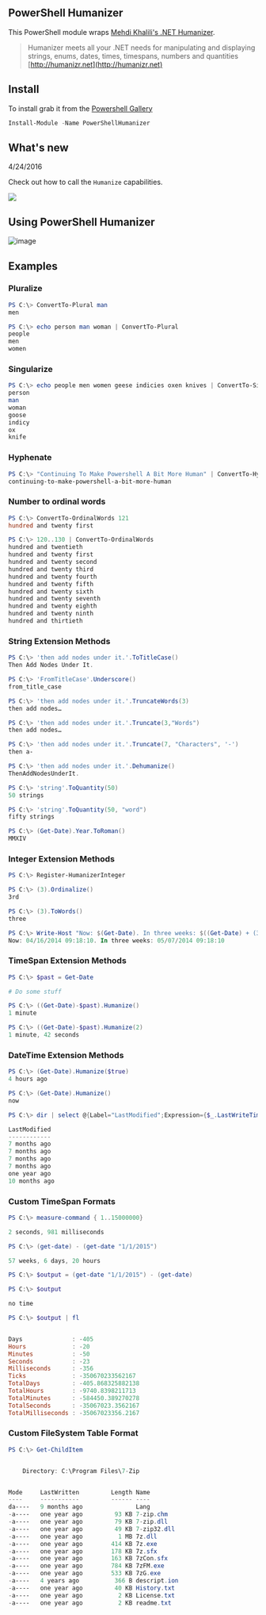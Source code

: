 PowerShell Humanizer
-
This PowerShell module wraps [Mehdi Khalili's .NET Humanizer](https://github.com/MehdiK/Humanizer).

> Humanizer meets all your .NET needs for manipulating and displaying strings, enums, dates, times, timespans, numbers and quantities [http://humanizr.net](http://humanizr.net)

Install
-
To install grab it from the [Powershell Gallery](https://www.powershellgallery.com/packages/PowerShellHumanizer)

```powershell
Install-Module -Name PowerShellHumanizer
```

## What's new
4/24/2016

Check out how to call the `Humanize` capabilities.

![](https://raw.githubusercontent.com/dfinke/PowerShellHumanizer/master/Videos/Humanize.gif)

Using PowerShell Humanizer
-
![image](https://raw.github.com/dfinke/PowerShellHumanizer/master/Videos/TryPowerShellHumanizer.gif)


Examples
-
### Pluralize
```powershell
PS C:\> ConvertTo-Plural man
men

PS C:\> echo person man woman | ConvertTo-Plural
people
men
women
```
### Singularize
```powershell
PS C:\> echo people men women geese indicies oxen knives | ConvertTo-Singular
person
man
woman
goose
indicy
ox
knife
```

### Hyphenate
```powershell
PS C:\> "Continuing To Make Powershell A Bit More Human" | ConvertTo-HyphenatedString
continuing-to-make-powershell-a-bit-more-human
```

### Number to ordinal words
```powershell
PS C:\> ConvertTo-OrdinalWords 121
hundred and twenty first

PS C:\> 120..130 | ConvertTo-OrdinalWords
hundred and twentieth
hundred and twenty first
hundred and twenty second
hundred and twenty third
hundred and twenty fourth
hundred and twenty fifth
hundred and twenty sixth
hundred and twenty seventh
hundred and twenty eighth
hundred and twenty ninth
hundred and thirtieth
```

### String Extension Methods
```powershell
PS C:\> 'then add nodes under it.'.ToTitleCase()
Then Add Nodes Under It.

PS C:\> 'FromTitleCase'.Underscore()
from_title_case

PS C:\> 'then add nodes under it.'.TruncateWords(3)
then add nodes…

PS C:\> 'then add nodes under it.'.Truncate(3,"Words")
then add nodes…

PS C:\> 'then add nodes under it.'.Truncate(7, "Characters", '-') 
then a-

PS C:\> 'then add nodes under it.'.Dehumanize()
ThenAddNodesUnderIt.

PS C:\> 'string'.ToQuantity(50)
50 strings

PS C:\> 'string'.ToQuantity(50, "word")
fifty strings

PS C:\> (Get-Date).Year.ToRoman()
MMXIV
```

### Integer Extension Methods
```powershell
PS C:\> Register-HumanizerInteger

PS C:\> (3).Ordinalize()
3rd

PS C:\> (3).ToWords()
three

PS C:\> Write-Host "Now: $(Get-Date). In three weeks: $((Get-Date) + (3).Weeks)"
Now: 04/16/2014 09:18:10. In three weeks: 05/07/2014 09:18:10
```

### TimeSpan Extension Methods
```powershell
PS C:\> $past = Get-Date

# Do some stuff

PS C:\> ((Get-Date)-$past).Humanize()
1 minute

PS C:\> ((Get-Date)-$past).Humanize(2)
1 minute, 42 seconds
```

### DateTime Extension Methods
```powershell
PS C:\> (Get-Date).Humanize($true)
4 hours ago

PS C:\> (Get-Date).Humanize()
now

PS C:\> dir | select @{Label="LastModified";Expression={$_.LastWriteTime.ToUniversalTime().Humanize()}}

LastModified                                                                                                                                                                                                                        
------------                                                                                                                                                                                                                        
7 months ago                                                                                                                                                                                                                        
7 months ago                                                                                                                                                                                                                        
7 months ago                                                                                                                                                                                                                        
7 months ago                                                                                                                                                                                                                        
one year ago                                                                                                                                                                                                                        
10 months ago              
```

### Custom TimeSpan Formats
```powershell
PS C:\> measure-command { 1..15000000}

2 seconds, 981 milliseconds

PS C:\> (get-date) - (get-date "1/1/2015")

57 weeks, 6 days, 20 hours

PS C:\> $output = (get-date "1/1/2015") - (get-date) 

PS C:\> $output

no time

PS C:\> $output | fl


Days              : -405
Hours             : -20
Minutes           : -50
Seconds           : -23
Milliseconds      : -356
Ticks             : -350670233562167
TotalDays         : -405.868325882138
TotalHours        : -9740.8398211713
TotalMinutes      : -584450.389270278
TotalSeconds      : -35067023.3562167
TotalMilliseconds : -35067023356.2167
```

### Custom FileSystem Table Format
```powershell
PS C:\> Get-ChildItem


    Directory: C:\Program Files\7-Zip


Mode     LastWritten         Length Name
----     -----------         ------ ----
da----   9 months ago               Lang
-a----   one year ago         93 KB 7-zip.chm
-a----   one year ago         79 KB 7-zip.dll
-a----   one year ago         49 KB 7-zip32.dll
-a----   one year ago          1 MB 7z.dll
-a----   one year ago        414 KB 7z.exe
-a----   one year ago        178 KB 7z.sfx
-a----   one year ago        163 KB 7zCon.sfx
-a----   one year ago        784 KB 7zFM.exe
-a----   one year ago        533 KB 7zG.exe
-a----   4 years ago          366 B descript.ion
-a----   one year ago         40 KB History.txt
-a----   one year ago          2 KB License.txt
-a----   one year ago          2 KB readme.txt
```
